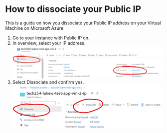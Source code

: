 # How to dissociate your Public IP
This is a guide on how you dissociate your Public IP address on your Virtual Machine on Microsoft Azure
1. Go to your instance with Public IP on.
2. In overview, select your IP address.
![](images/remove-ip-1.png)
3. Select Dissociate and confirm yes.
![](images/remove-ip-2.png)

